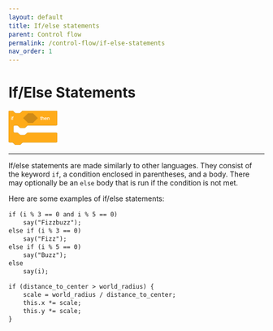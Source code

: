 ```yaml
---
layout: default
title: If/else statements
parent: Control flow
permalink: /control-flow/if-else-statements
nav_order: 1
---
```


# If/Else Statements

![](/assets/control_if.png)

<hr>

If/else statements are made similarly to other languages. They consist of the keyword `if`, a condition enclosed in parentheses, and a body. There may optionally be an `else` body that is run if the condition is not met.

Here are some examples of if/else statements:

```scrybe
if (i % 3 == 0 and i % 5 == 0)
    say("Fizzbuzz");
else if (i % 3 == 0)
    say("Fizz");
else if (i % 5 == 0)
    say("Buzz");
else
    say(i);
```

```scrybe
if (distance_to_center > world_radius) {
    scale = world_radius / distance_to_center;
    this.x *= scale;
    this.y *= scale;
}
```
